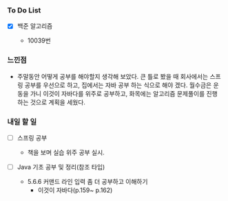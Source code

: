 ### To Do List

- [x] 백준 알고리즘

  - 10039번 

  


### 느낀점

- 주말동안  어떻게 공부를 해야할지 생각해 보았다. 큰 틀로 봤을 때 회사에서는 스프링 공부를 우선으로 하고, 집에서는 자바 공부 하는 식으로 해야 겠다. 월수금은 운동을 가니 이것이 자바다를 위주로 공부하고, 화목에는 알고리즘 문제풀이를 진행 하는 것으로 계획을 세웠다.



### 내일 할 일

- [ ] 스프링 공부
  - 책을 보며 실습 위주 공부 실시.
- [ ] Java 기초 공부 및 정리(참조 타입)
  
  - 5.6.6 커맨드 라인 입력 좀 더 공부하고 이해하기
    - 이것이 자바다(p.159~ p.162)